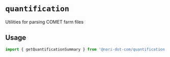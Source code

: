# `quantification`

Utilities for parsing COMET farm files

## Usage

```ts
import { getQuantificationSummary } from '@nori-dot-com/quantification';
```
